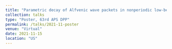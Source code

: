 ```yaml
---
title: "Parametric decay of Alfvenic wave packets in nonperiodic low-beta plasmas"
collection: talks
type: "Poster, 63rd APS DPP"
permalink: /talks/2021-11-poster
venue: "Virtual"
date: 2021-11-15
location: "US"
---
```

